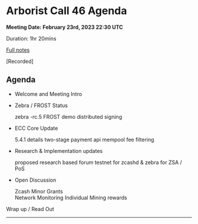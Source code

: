# Arborist Call 46 Agenda

**Meeting Date: February 23rd, 2023 22:30 UTC**

Duration: 1hr 20mins

[Full notes](https://github.com/ZcashCommunityGrants/arboretum-notes/blob/main/AllArboristCallNotes/Arborist%20Call%2046-Notes.md)

[Recorded]


## Agenda


+  Welcome and Meeting Intro

    


+ Zebra / FROST Status 
     
    zebra -rc.5
    FROST demo distributed signing 

+ ECC Core Update 

     5.4.1 details 
     two-stage payment api
     mempool fee filtering



+ Research & Implementation updates

     proposed research based forum 
     testnet for zcashd & zebra for ZSA / PoS


+ Open Discussion

     Zcash Minor Grants   
     Network Monitoring 
     Individual Mining rewards
   
    

Wrap up / Read Out


___

